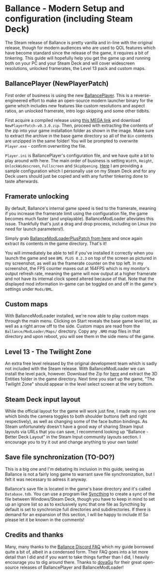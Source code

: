 # Ballance - Modern Setup and configuration (including Steam Deck)

The Steam release of Ballance is pretty vanilla and in-line with the original release, though for modern audiences who are used to QOL features which have become standard since the release of the game, it requires a bit of tinkering. This guide will hopefully help you get the game up and running both on your PC and your Steam Deck and will cover widescreen resolutions, unlocked framerates, the Level 13 pack and custom maps.

## BallancePlayer (NewPlayerPatch)

First order of business is using the new [BallancePlayer](https://github.com/doyaGu/BallancePlayer). This is a reverse-engineered effort to make an open-source modern launcher binary for the game which includes new features like custom resolutions and aspect ratios, an unlocked framerate, intro logo skipping and some other tidbits.

First acquire a compiled release using [this MEGA link](https://mega.nz/folder/CV5SyapR#LbduTW51xmkDO4EDxMfH9w/folder/2ZxXSaDB) and download `NewPlayerPatch-v0.3.0.zip`.
Then, proceed with extracting the contents of the zip into your game installation folder as shown in the image. Make sure to extract the archive in the base game directory so all of the `Bin` contents are unzipped in the same folder! You will be prompted to overwrite `Player.exe` - confirm overwriting the file.

`Player.ini` is BallancePlayer's configuration file, and we have quite a bit to play around with here. The main order of business is setting `Width`, `Height`, `UnlockWidescreen`, `Fullscreen` and `SkipOpening`. [Here](https://raw.githubusercontent.com/nikolamihaylov-hellio/ballance-guide/main/Player.ini) I am providing a sample configuration which I personally use on my Steam Deck and for any Deck users should just be copied and with any further tinkering done to taste afterwards.

## Framerate unlocking
By default, Ballance's internal game speed is tied to the framerate, meaning if you increase the framerate limit using the configuration file, the game becomes much faster (and unplayable). BallanceModLoader alleviates this issue. Thankfully that's just a drag and drop process, including on Linux (no need for launch parameters!).

Simply grab [BallanceModLoaderPlusPatch from here](https://mega.nz/folder/CV5SyapR#LbduTW51xmkDO4EDxMfH9w/file/WIgFVQJI) and once again extract its contents in the game directory. That's it!

You will immediately be able to tell if you've installed it correctly when you launch the game and see `BML PLUS 0.2.3` on top of the screen as pictured in my screenshot, as well as the framerate counter on the top left. In my screenshot, the FPS counter maxes out at 164FPS which is my monitor's output refresh rate, meaning the game will now output at a higher framerate and not have its internal clock speed altered because of that. Note that the displayed mod information in-game can be toggled on and off in the game's settings under `Mods/BML`.

## Custom maps
With BallanceModLoader installed, we're now able to play custom maps through the main menu. Clicking on Start reveals the base game level list, as well as a right arrow off to the side. Custom maps are read from the `Ballance/ModLoader/Maps/` directory. Copy any `.NMO` map files in that directory and upon reboot, you will see them in the side menu of the game.

## Level 13 - The Twilight Zone
An extra free level released by the original development team which is sadly not included with the Steam release. With BallanceModLoader we can install the level pack, however. Download the Zip for [here](https://mega.nz/folder/CV5SyapR#LbduTW51xmkDO4EDxMfH9w/folder/2ZxXSaDB) and extract the 3D Entities folder in the game directory. Next time you start up the game, "The Twilight Zone" should appear in the level select screen at the very bottom.

## Steam Deck input layout
While the official layout for the game will work just fine, I made my own one which binds the camera toggles to both shoulder buttons (left and right respectively), as well as changing some of the face button bindings. As Steam unfortunately doesn't have a good way of sharing Steam Input layouts via URLs that you can save, I recommend looking up "Ballance - Better Deck Layout" in the Steam Input community layouts section. I encourage you to try it out and change anything to your own taste!

## Save file synchronization (TO-DO?)
This is a big one and I'm debating its inclusion in this guide, seeing as Ballance is not a fairly long game to warrant save file synchronization, but I felt it was necessary to adress it anyway.

Ballance's save file is located in the game's base directory and it's called `Database.tdb`. You can use a program like [Syncthing](https://docs.syncthing.net/users/contrib.html#contributions) to create a sync of the file between Windows/Steam Deck, though you have to keep in mind to set up an ignore list so as to exclusively sync that one file as Syncthing by default is set to synchronize full directories and subdirectories. If there is demand for an expansion of this section, I will be happy to include it! So please let it be known in the comments!

## Credits and thanks
Many, many thanks to the [Ballance Discord FAQ](https://yyc12345.github.io/ballance-discord-rules/en/faq/) which my guide borrowed quite a bit of, albeit in a condensed form. Their FAQ goes into a lot more detail than I did and if you want to take things further than I did, I heavily encourage you to dig around there. Thanks to [doyaGu](https://github.com/doyaGu) for their great open-source releases of BallancePlayer and BallanceModLoader!
